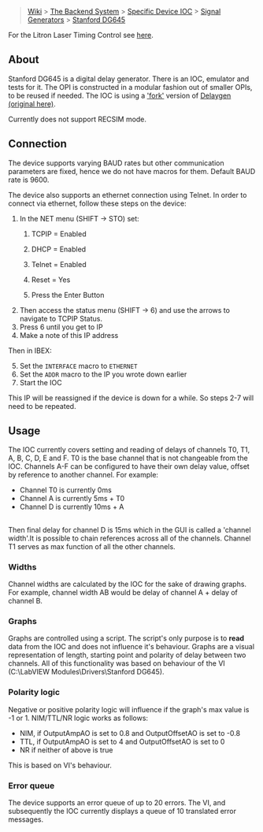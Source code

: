 > [Wiki](Home) > [The Backend System](The-Backend-System) > [Specific Device IOC](Specific-Device-IOC) > [Signal Generators](Signal-Generators) > [Stanford DG645](Stanford-DG645)

For the Litron Laser Timing Control see [here](https://github.com/ISISComputingGroup/ibex_developers_manual/wiki/Litron-Laser-Timing-Control-(Stanford-DG645)).

## About
Stanford DG645 is a digital delay generator. There is an IOC, emulator and tests for it. The OPI is constructed in a modular fashion
out of smaller OPIs, to be reused if needed. The IOC is using a ['fork'](https://github.com/ISISComputingGroup/EPICS-delaygen) version of [Delaygen (original here)](https://github.com/epics-modules/delaygen).

Currently does not support RECSIM mode.

## Connection
The device supports varying BAUD rates but other communication parameters are fixed, hence we do not have macros for them. Default BAUD rate is 9600.

The device also supports an ethernet connection using Telnet. In order to connect via ethernet, follow these steps on the device:
1. In the NET menu (SHIFT -> STO) set:
    1. TCPIP = Enabled

    2. DHCP = Enabled

    3. Telnet = Enabled

    4. Reset = Yes

    5. Press the Enter Button
2. Then access the status menu (SHIFT -> 6) and use the arrows to navigate to TCPIP Status.
2. Press 6 until you get to IP
3. Make a note of this IP address

Then in IBEX:

5. Set the `INTERFACE` macro to `ETHERNET`
6. Set the `ADDR` macro to the IP you wrote down earlier
7. Start the IOC

This IP will be reassigned if the device is down for a while. So steps 2-7 will need to be repeated.

## Usage
The IOC currently covers setting and reading of delays of channels T0, T1, A, B, C, D, E and F. T0 is the base channel that is not changeable from the IOC. Channels A-F can be configured to have their own delay value, offset by reference to another channel. For example:
- Channel T0 is currently 0ms
- Channel A is currently 5ms + T0
- Channel D is currently 10ms + A
## 
Then final delay for channel D is 15ms which in the GUI is called a 'channel width'.It is possible to chain references across all of the channels. Channel T1 serves as max function of all the other channels.

### Widths

Channel widths are calculated by the IOC for the sake of drawing graphs. For example, channel width AB would be delay of channel A + delay of channel B.

### Graphs
Graphs are controlled using a script. The script's only purpose is to **read** data from the IOC and does not influence it's behaviour. Graphs are a visual representation of length, starting point and polarity of delay between two channels. All of this functionality was based on behaviour of the VI (C:\LabVIEW Modules\Drivers\Stanford DG645).

### Polarity logic
Negative or positive polarity logic will influence if the graph's max value is -1 or 1. NIM/TTL/NR logic works as follows:
- NIM, if OutputAmpAO is set to 0.8 and OutputOffsetAO is set to -0.8
- TTL, if OutputAmpAO is set to 4 and OutputOffsetAO is set to 0
- NR if neither of above is true

This is based on VI's behaviour.

### Error queue
The device supports an error queue of up to 20 errors. The VI, and subsequently the IOC currently displays a queue of 10 translated error messages.